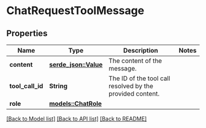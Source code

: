 # ChatRequestToolMessage

## Properties

Name | Type | Description | Notes
------------ | ------------- | ------------- | -------------
**content** | [**serde_json::Value**](.md) | The content of the message. | 
**tool_call_id** | **String** | The ID of the tool call resolved by the provided content. | 
**role** | [**models::ChatRole**](ChatRole.md) |  | 

[[Back to Model list]](../README.md#documentation-for-models) [[Back to API list]](../README.md#documentation-for-api-endpoints) [[Back to README]](../README.md)


